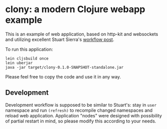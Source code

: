 # clony: a modern Clojure webapp example

This is an example of web application, based on http-kit and websockets and
utilizing excellent Stuart Sierra's [workflow post](http://thinkrelevance.com/blog/2013/06/04/clojure-workflow-reloaded).

To run this application:

```
lein cljsbuild once
lein uberjar
java -jar target/clony-0.1.0-SNAPSHOT-standalone.jar
```

Please feel free to copy the code and use it in any way.

## Development

Development workflow is supposed to be similar to Stuart's: stay in `user`
namespace and run `(refresh)` to recompile changed namespaces and reload
web application. Application "nodes" were designed with possibility of partial
restart in mind, so please modify this according to your needs.
